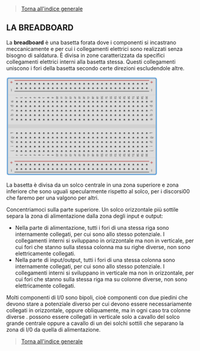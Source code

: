 >[Torna all'indice generale](index.md)

## **LA BREADBOARD**

La **breadboard** è una basetta forata dove i componenti si incastrano meccanicamente e per cui i collegamenti elettrici sono realizzati senza bisogno di saldatura. È divisa in zone caratterizzata da specifici collegamenti elettrici interni alla basetta stessa. Questi collegamenti uniscono i fori della basetta secondo certe direzioni escludendole altre.

<img src="Immagine1.png" alt="alt text" width="400">
 
La basetta è divisa da un solco centrale in una zona superiore e zona   inferiore che sono uguali specularmente rispetto al solco, per i discorsi00 che faremo per una valgono per altri.

Concentriamoci sulla parte superiore.  Un solco orizzontale più sottile separa la zona di alimentazione dalla zona degli input e output:
- Nella parte di alimentazione, tutti i fori di una stessa riga sono internamente collegati, per cui sono allo stesso potenziale. I collegamenti interni si sviluppano in orizzontale ma non in verticale, per cui fori che stanno sulla stessa colonna ma su righe diverse, non sono elettricamente collegati.
- Nella parte di input/output, tutti i fori di una stessa colonna sono internamente collegati, per cui sono allo stesso potenziale. I collegamenti interni si sviluppano in verticale ma non in orizzontale, per cui fori che stanno sulla stessa riga ma su colonne diverse, non sono elettricamente collegati.

Molti componenti di I/0 sono bipoli, cioè componenti con due piedini che devono stare a potenziale diverso per cui devono essere necessariamente collegati in orizzontale, oppure obliquamente, ma in ogni caso tra colonne diverse . possono essere collegati in verticale solo a cavallo del solco grande centrale oppure a cavallo di un dei solchi sottili che separano la zona di I/0 da quella di alimentazione.
 

>[Torna all'indice generale](index.md)
